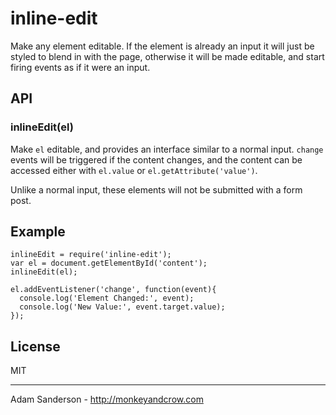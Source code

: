 # inline-edit

Make any element editable.  If the element is already an input it will just be styled to blend in with the page, otherwise it will be made editable, and start firing events as if it were an input.

## API

### inlineEdit(el)
Make `el` editable, and provides an interface similar to a normal input.  `change` events will be triggered if the content changes, and the content can be accessed either with `el.value` or `el.getAttribute('value')`.

Unlike a normal input, these elements will not be submitted with a form post.

## Example
    
    inlineEdit = require('inline-edit');
    var el = document.getElementById('content');
    inlineEdit(el);
    
    el.addEventListener('change', function(event){ 
      console.log('Element Changed:', event);
      console.log('New Value:', event.target.value);
    });
    
## License 
MIT

---

Adam Sanderson - http://monkeyandcrow.com